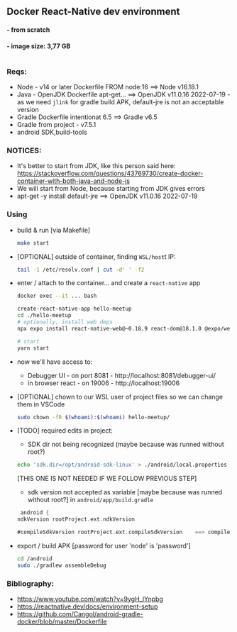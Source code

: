 ## Docker React-Native dev environment
#### - from scratch
#### - image size: 3,77 GB

#

### Reqs:
- Node - v14 or later   Dockerfile FROM node:16                 ==> Node    v16.18.1
- Java - OpenJDK        Dockerfile apt-get...                   ==> OpenJDK v11.0.16 2022-07-19
       -  as we need `jlink` for gradle build APK, default-jre is not an acceptable version
- Gradle                Dockerfile intentionat 6.5              ==> Gradle  v6.5
- Gradle from project   - v7.5.1
- android SDK,build-tools

### NOTICES:
- It's better to start from JDK, like this person said here: https://stackoverflow.com/questions/43769730/create-docker-container-with-both-java-and-node-js
- We will start from Node, because starting from JDK gives errors
- apt-get -y install default-jre ==> OpenJDK v11.0.16 2022-07-19



### Using

- build & run [via Makefile]
    ```bash
    make start
    ```

- [OPTIONAL] outside of container, finding `WSL/host`t IP:
    ```bash
    tail -1 /etc/resolv.conf | cut -d' ' -f2
    ```

- enter / attach to the container... and create a `react-native` app
    ```bash
    docker exec --it ... bash

    create-react-native-app hello-meetup
    cd ./hello-meetup
    # optionally, install web deps
    npx expo install react-native-web@~0.18.9 react-dom@18.1.0 @expo/webpack-config@^0.17.2

    # start
    yarn start


    ```
- now we'll have access to:
    - Debugger UI - on port 8081    - http://localhost:8081/debugger-ui/
    - in browser react - on 19006   - http://localhost:19006

- [OPTIONAL] chown to our WSL user of project files so we can change them in VSCode
    ```bash
    sudo chown -fR $(whoami):$(whoami) hello-meetup/
    ```

- [TODO] required edits in project:
    - SDK dir not being recognized (maybe because was runned without root?)
    ```bash
    echo 'sdk.dir=/opt/android-sdk-linux' > ./android/local.properties
    ```

    [THIS ONE IS NOT NEEDED IF WE FOLLOW PREVIOUS STEP]
    - sdk version not accepted as variable [maybe because was runned without root?]
    in `android/app/build.gradle`
    ```gradle
     android {
    ndkVersion rootProject.ext.ndkVersion

    #compileSdkVersion rootProject.ext.compileSdkVersion    ==> compileSdkVersion 31
    ```


- export / build APK [password for user 'node' is 'password']
    ```bash
    cd /android
    sudo ./gradlew assembleDebug
    ```





### Bibliography:
- https://www.youtube.com/watch?v=9ygH_lYnpbg
- https://reactnative.dev/docs/environment-setup
- https://github.com/Cangol/android-gradle-docker/blob/master/Dockerfile